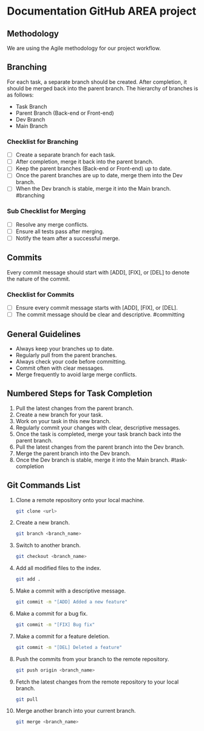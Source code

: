 # Documentation GitHub AREA project

## Methodology

We are using the Agile methodology for our project workflow.

## Branching

For each task, a separate branch should be created. After completion, it should be merged back into the parent branch. The hierarchy of branches is as follows:

* Task Branch
* Parent Branch (Back-end or Front-end)
* Dev Branch
* Main Branch

### Checklist for Branching

* [ ] Create a separate branch for each task.
* [ ] After completion, merge it back into the parent branch.
* [ ] Keep the parent branches (Back-end or Front-end) up to date.
* [ ] Once the parent branches are up to date, merge them into the Dev branch.
* [ ] When the Dev branch is stable, merge it into the Main branch. #branching

### Sub Checklist for Merging

* [ ] Resolve any merge conflicts.
* [ ] Ensure all tests pass after merging.
* [ ] Notify the team after a successful merge.

## Commits

Every commit message should start with [ADD], [FIX], or [DEL] to denote the nature of the commit.

### Checklist for Commits

* [ ] Ensure every commit message starts with [ADD], [FIX], or [DEL].
* [ ] The commit message should be clear and descriptive. #committing

## General Guidelines

* Always keep your branches up to date.
* Regularly pull from the parent branches.
* Always check your code before committing.
* Commit often with clear messages.
* Merge frequently to avoid large merge conflicts.

## Numbered Steps for Task Completion

1. Pull the latest changes from the parent branch.
2. Create a new branch for your task.
3. Work on your task in this new branch.
4. Regularly commit your changes with clear, descriptive messages.
5. Once the task is completed, merge your task branch back into the parent branch.
6. Pull the latest changes from the parent branch into the Dev branch.
7. Merge the parent branch into the Dev branch.
8. Once the Dev branch is stable, merge it into the Main branch. #task-completion

## Git Commands List

1. Clone a remote repository onto your local machine.

    ```bash
    git clone <url>
    ```

2. Create a new branch.

    ```bash
    git branch <branch_name>
    ```

3. Switch to another branch.

    ```bash
    git checkout <branch_name>
    ```

4. Add all modified files to the index.

    ```bash
    git add .
    ```

5. Make a commit with a descriptive message.

    ```bash
    git commit -m "[ADD] Added a new feature"
    ```

6. Make a commit for a bug fix.

    ```bash
    git commit -m "[FIX] Bug fix"
    ```

7. Make a commit for a feature deletion.

    ```bash
    git commit -m "[DEL] Deleted a feature"
    ```

8. Push the commits from your branch to the remote repository.

    ```bash
    git push origin <branch_name>
    ```

9. Fetch the latest changes from the remote repository to your local branch.

    ```bash
    git pull
    ```

10. Merge another branch into your current branch.

    ```bash
    git merge <branch_name>
    ```
